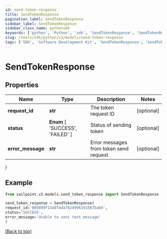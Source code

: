```yaml
---
id: send-token-response
title: SendTokenResponse
pagination_label: SendTokenResponse
sidebar_label: SendTokenResponse
sidebar_class_name: pythonsdk
keywords: ['python', 'Python', 'sdk', 'SendTokenResponse', 'SendTokenResponse'] 
slug: /tools/sdk/python/v3/models/send-token-response
tags: ['SDK', 'Software Development Kit', 'SendTokenResponse', 'SendTokenResponse']
---
```


# SendTokenResponse


## Properties

Name | Type | Description | Notes
------------ | ------------- | ------------- | -------------
**request_id** | **str** | The token request ID | [optional] 
**status** |  **Enum** [  'SUCCESS',    'FAILED' ] | Status of sending token | [optional] 
**error_message** | **str** | Error messages from token send request | [optional] 
}

## Example

```python
from sailpoint.v3.models.send_token_response import SendTokenResponse

send_token_response = SendTokenResponse(
request_id='089899f13a8f4da7824996191587bab9',
status='SUCCESS',
error_message='Unable to sent text message'
)

```
[[Back to top]](#) 

